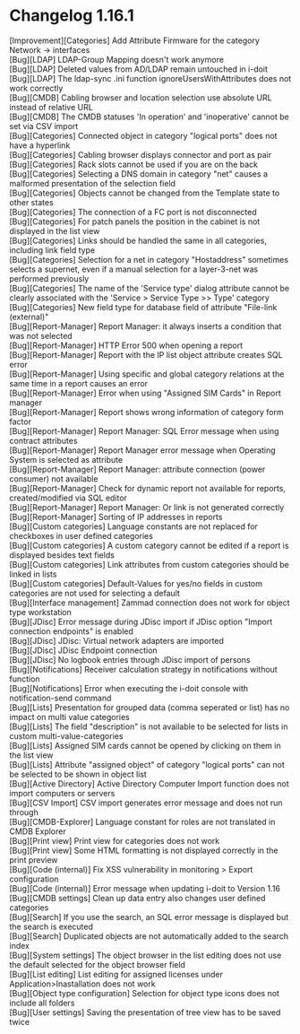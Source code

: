 # Changelog 1.16.1

[Improvement][Categories] Add Attribute Firmware for the category Network -> interfaces  
[Bug][LDAP] LDAP-Group Mapping doesn't work anymore  
[Bug][LDAP] Deleted values from AD/LDAP remain untouched in i-doit  
[Bug][LDAP] The ldap-sync .ini function ignoreUsersWithAttributes does not work correctly  
[Bug][CMDB] Cabling browser and location selection use absolute URL instead of relative URL  
[Bug][CMDB] The CMDB statuses 'In operation' and 'inoperative' cannot be set via CSV import  
[Bug][Categories] Connected object in category "logical ports" does not have a hyperlink  
[Bug][Categories] Cabling browser displays connector and port as pair  
[Bug][Categories] Rack slots cannot be used if you are on the back  
[Bug][Categories] Selecting a DNS domain in category "net" causes a malformed presentation of the selection field  
[Bug][Categories] Objects cannot be changed from the Template state to other states  
[Bug][Categories] The connection of a FC port is not disconnected  
[Bug][Categories] For patch panels the position in the cabinet is not displayed in the list view  
[Bug][Categories] Links should be handled the same in all categories, including link field type  
[Bug][Categories] Selection for a net in category "Hostaddress" sometimes selects a supernet, even if a manual selection for a layer-3-net was performed previously  
[Bug][Categories] The name of the 'Service type' dialog attribute cannot be clearly associated with the 'Service > Service Type >> Type' category  
[Bug][Categories] New field type for database field of attribute "File-link (external)"  
[Bug][Report-Manager] Report Manager: it always inserts a condition that was not selected  
[Bug][Report-Manager] HTTP Error 500 when opening a report  
[Bug][Report-Manager] Report with the IP list object attribute creates SQL error  
[Bug][Report-Manager] Using specific and global category relations at the same time in a report causes an error  
[Bug][Report-Manager] Error when using "Assigned SIM Cards" in Report manager  
[Bug][Report-Manager] Report shows wrong information of category form factor  
[Bug][Report-Manager] Report Manager: SQL Error message when using contract attributes  
[Bug][Report-Manager] Report Manager error message when Operating System is selected as attribute  
[Bug][Report-Manager] Report Manager: attribute connection (power consumer) not available  
[Bug][Report-Manager] Check for dynamic report not available for reports, created/modified via SQL editor  
[Bug][Report-Manager] Report Manager: Or link is not generated correctly  
[Bug][Report-Manager] Sorting of IP addresses in reports  
[Bug][Custom categories] Language constants are not replaced for checkboxes in user defined categories  
[Bug][Custom categories] A custom category cannot be edited if a report is displayed besides text fields  
[Bug][Custom categories] Link attributes from custom categories should be linked in lists  
[Bug][Custom categories] Default-Values for yes/no fields in custom categories are not used for selecting a default  
[Bug][Interface management] Zammad connection does not work for object type workstation  
[Bug][JDisc] Error message during JDisc import if JDisc option "Import connection endpoints" is enabled  
[Bug][JDisc] JDisc: Virtual network adapters are imported  
[Bug][JDisc] JDisc Endpoint connection  
[Bug][JDisc] No logbook entries through JDisc import of persons  
[Bug][Notifications] Receiver calculation strategy in notifications without function  
[Bug][Notifications] Error when executing the i-doit console with notification-send command  
[Bug][Lists] Presentation for grouped data (comma seperated or list) has no impact on multi value categories  
[Bug][Lists] The field "description" is not available to be selected for lists in custom multi-value-categories  
[Bug][Lists] Assigned SIM cards cannot be opened by clicking on them in the list view  
[Bug][Lists] Attribute "assigned object" of category "logical ports" can not be selected to be shown in object list  
[Bug][Active Directory] Active Directory Computer Import function does not import computers or servers  
[Bug][CSV Import] CSV import generates error message and does not run through  
[Bug][CMDB-Explorer] Language constant for roles are not translated in CMDB Explorer  
[Bug][Print view] Print view for categories does not work  
[Bug][Print view] Some HTML formatting is not displayed correctly in the print preview  
[Bug][Code (internal)] Fix XSS vulnerability in monitoring > Export configuration  
[Bug][Code (internal)] Error message when updating i-doit to Version 1.16  
[Bug][CMDB settings] Clean up data entry also changes user defined categories  
[Bug][Search] If you use the search, an SQL error message is displayed but the search is executed  
[Bug][Search] Duplicated objects are not automatically added to the search index  
[Bug][System settings] The object browser in the list editing does not use the default selected for the object browser field  
[Bug][List editing] List editing for assigned licenses under Application>Inastallation does not work  
[Bug][Object type configuration] Selection for object type icons does not include all folders  
[Bug][User settings] Saving the presentation of tree view has to be saved twice  
